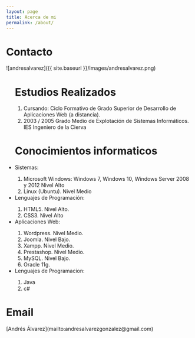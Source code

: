 ```yaml
---
layout: page
title: Acerca de mi
permalink: /about/
---
```

<h1>Contacto</h1>

![andresalvarez]({{ site.baseurl }}/images/andresalvarez.png)

<ul>
<h1>Estudios Realizados</h1>
<ol>
    <li>Cursando: Ciclo Formativo de Grado Superior de Desarrollo de Aplicaciones Web (a distancia).</li>
    <li>2003 / 2005 Grado Medio de Explotación de Sistemas Informáticos. IES Ingeniero de la Cierva</li>
</ol>
<h1>Conocimientos informaticos</h1>
    <li>Sistemas:</li>
    <ol>
    <li>Microsoft Windows: Windows 7, Windows 10, Windows Server 2008 y 2012 Nivel Alto</li>
    <li>Linux (Ubuntu). Nivel Medio</li>
</ol>

<li>Lenguajes de Programación:</li>
<ol>
    <li>HTML5. Nivel Alto.</li>
    <li>CSS3. Nivel Alto</li>
</ol>

<li>Aplicaciones Web:</li>
<ol>
    <li> Wordpress. Nivel Medio.</li>
    <li>Joomla. Nivel Bajo.</li>
    <li>Xampp. Nivel Medio.</li>
    <li>Prestashop. Nivel Medio.</li>
    <li>MySQL. Nivel Bajo.</li>
    <li>Oracle 11g.</li>
    </ol>

<li>Lenguajes de Programacion:</li>
<ol>
    <li>Java</li>
    <li>c#</li>
</ol>
</ul>

<h1>Email </h1>
[Andrés Álvarez](mailto:andresalvarezgonzalez@gmail.com)




